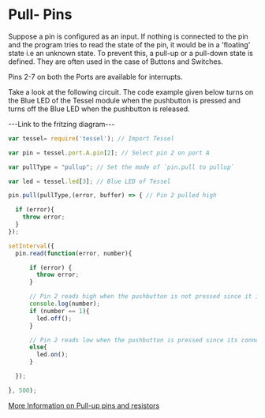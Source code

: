 # Pull- Pins

Suppose a pin is configured as an input. If nothing is connected to the pin and the program tries to read the state of the pin, it would be in a 'floating' state i.e an unknown state. To prevent this, a pull-up or a pull-down state is defined. They are often used in the case of Buttons and Switches.

Pins 2-7 on both the Ports are available for interrupts.

Take a look at the following circuit. The code example given below turns on the Blue LED of the Tessel module when the pushbutton is pressed and turns off the Blue LED when the pushbutton is released.

---Link to the fritzing diagram---

```js
var tessel= require('tessel'); // Import Tessel

var pin = tessel.port.A.pin[2]; // Select pin 2 on port A

var pullType = "pullup"; // Set the mode of `pin.pull to pullup`

var led = tessel.led[3]; // Blue LED of Tessel

pin.pull(pullType,(error, buffer) => { // Pin 2 pulled high

  if (error){
    throw error;
  }
});

setInterval({
  pin.read(function(error, number){

      if (error) {
        throw error;
      }

      // Pin 2 reads high when the pushbutton is not pressed since it is pulled up
      console.log(number);
      if (number == 1){
        led.off();
      }

      // Pin 2 reads low when the pushbutton is pressed since its connection with ground gets complete
      else{
        led.on();
      }

  });

}, 500);
```
[More Information on Pull-up pins and resistors](https://learn.sparkfun.com/tutorials/pull-up-resistors)
